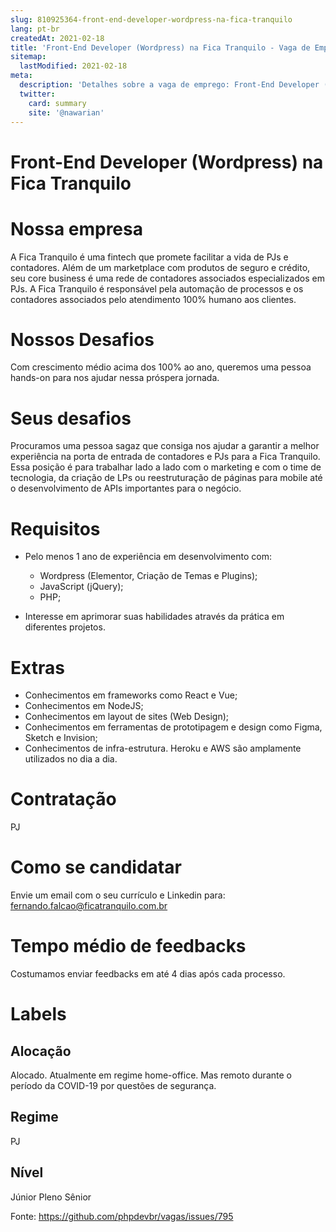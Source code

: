```yaml
---
slug: 810925364-front-end-developer-wordpress-na-fica-tranquilo
lang: pt-br
createdAt: 2021-02-18
title: 'Front-End Developer (Wordpress) na Fica Tranquilo - Vaga de Emprego'
sitemap:
  lastModified: 2021-02-18
meta:
  description: 'Detalhes sobre a vaga de emprego: Front-End Developer (Wordpress) na Fica Tranquilo'
  twitter:
    card: summary
    site: '@nawarian'
---
```


# Front-End Developer (Wordpress) na Fica Tranquilo

# Nossa empresa

A Fica Tranquilo é uma fintech que promete facilitar a vida de PJs e contadores. Além de um marketplace com produtos de seguro e crédito, seu core business é uma rede de contadores associados especializados em PJs. A Fica Tranquilo é responsável pela automação de processos e os contadores associados pelo atendimento 100% humano aos clientes.

# Nossos Desafios

Com crescimento médio acima dos 100% ao ano, queremos uma pessoa hands-on para nos ajudar nessa próspera jornada.

# Seus desafios

Procuramos uma pessoa sagaz que consiga nos ajudar a garantir a melhor experiência na porta de entrada de contadores e PJs para a Fica Tranquilo. Essa posição é para trabalhar lado a lado com o marketing e com o time de tecnologia, da criação de LPs ou reestruturação de páginas para mobile até o desenvolvimento de APIs importantes para o negócio.

# Requisitos

- Pelo menos 1 ano de experiência em desenvolvimento com:

  - Wordpress (Elementor, Criação de Temas e Plugins);
  - JavaScript (jQuery);
  - PHP;

- Interesse em aprimorar suas habilidades através da prática em diferentes projetos.

# Extras

- Conhecimentos em frameworks como React e Vue;
- Conhecimentos em NodeJS;
- Conhecimentos em layout de sites (Web Design);
- Conhecimentos em ferramentas de prototipagem e design como Figma, Sketch e Invision;
- Conhecimentos de infra-estrutura. Heroku e AWS são amplamente utilizados no dia a dia.

# Contratação

PJ

# Como se candidatar

Envie um email com o seu currículo e Linkedin para: fernando.falcao@ficatranquilo.com.br

# Tempo médio de feedbacks

Costumamos enviar feedbacks em até 4 dias após cada processo.

# Labels

## Alocação

Alocado. Atualmente em regime home-office. Mas remoto durante o período da COVID-19 por questões de segurança.

## Regime

PJ

## Nível

Júnior
Pleno
Sênior


Fonte: https://github.com/phpdevbr/vagas/issues/795